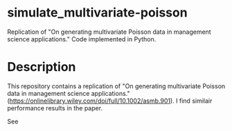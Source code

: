 # simulate_multivariate-poisson
Replication of "On generating multivariate Poisson data in management science applications." Code implemented in Python.

# Description
This repository contains a replication of "On generating multivariate Poisson data in management science applications." (https://onlinelibrary.wiley.com/doi/full/10.1002/asmb.901). I find similair performance results in the paper. 

See 
